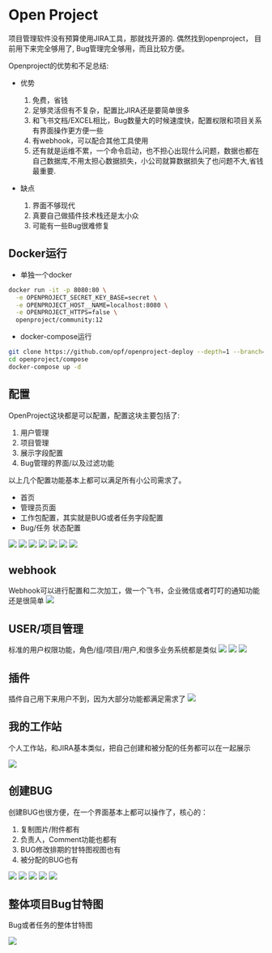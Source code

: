 # Open Project

项目管理软件没有预算使用JIRA工具，那就找开源的. 偶然找到openproject，
目前用下来完全够用了, Bug管理完全够用，而且比较方便。

Openproject的优势和不足总结:

- 优势
   1. 免费，省钱
   2. 足够灵活但有不复杂，配置比JIRA还是要简单很多
   3. 和飞书文档/EXCEL相比，Bug数量大的时候速度快，配置权限和项目关系有界面操作更方便一些
   4. 有webhook，可以配合其他工具使用
   5. 还有就是运维不累，一个命令启动，也不担心出现什么问题，数据也都在自己数据库,不用太担心数据损失，小公司就算数据损失了也问题不大,省钱最重要.

- 缺点
   1. 界面不够现代
   2. 真要自己做插件技术栈还是太小众
   3. 可能有一些Bug很难修复
## Docker运行

- 单独一个docker
```sh
docker run -it -p 8080:80 \
  -e OPENPROJECT_SECRET_KEY_BASE=secret \
  -e OPENPROJECT_HOST__NAME=localhost:8080 \
  -e OPENPROJECT_HTTPS=false \
  openproject/community:12
```
- docker-compose运行
  
```sh
git clone https://github.com/opf/openproject-deploy --depth=1 --branch=stable/12 openproject
cd openproject/compose
docker-compose up -d
```

## 配置
OpenProject这块都是可以配置，配置这块主要包括了:
1. 用户管理
2. 项目管理
3. 展示字段配置
4. Bug管理的界面/以及过滤功能

以上几个配置功能基本上都可以满足所有小公司需求了。
* 首页
* 管理员页面
* 工作包配置，其实就是BUG或者任务字段配置
* Bug/任务 状态配置

![](home.png)
![](admin-home.png)
![](packge-type.png)
![](task-field.png)
![](task-status.png)
![](custom-field.png)
![](assigned-task.png)

## webhook
Webhook可以进行配置和二次加工，做一个飞书，企业微信或者叮叮的通知功能还是很简单
![](webhook.png)

## USER/项目管理
标准的用户权限功能，角色/组/项目/用户,和很多业务系统都是类似
![](project.png)
![](project-create.png)
![](group.png)

## 插件

插件自己用下来用户不到，因为大部分功能都满足需求了
![](plugin.png)

## 我的工作站
个人工作站，和JIRA基本类似，把自己创建和被分配的任务都可以在一起展示

![](workspace.png)

## 创建BUG

创建BUG也很方便，在一个界面基本上都可以操作了，核心的：
1. 复制图片/附件都有
2. 负责人，Comment功能也都有
3. BUG修改排期的甘特图视图也有
4. 被分配的BUG也有

![](bug.png)
![](bug-details.png)
![](bug-filter-view.png)
![](open-project-gant.png)
![](views.png)

## 整体项目Bug甘特图

Bug或者任务的整体甘特图

![](open-project-gant.png)

